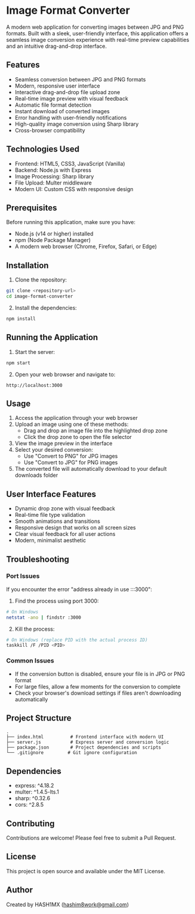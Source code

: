 # Image Format Converter

A modern web application for converting images between JPG and PNG formats. Built with a sleek, user-friendly interface, this application offers a seamless image conversion experience with real-time preview capabilities and an intuitive drag-and-drop interface.

## Features

- Seamless conversion between JPG and PNG formats
- Modern, responsive user interface
- Interactive drag-and-drop file upload zone
- Real-time image preview with visual feedback
- Automatic file format detection
- Instant download of converted images
- Error handling with user-friendly notifications
- High-quality image conversion using Sharp library
- Cross-browser compatibility

## Technologies Used

- Frontend: HTML5, CSS3, JavaScript (Vanilla)
- Backend: Node.js with Express
- Image Processing: Sharp library
- File Upload: Multer middleware
- Modern UI: Custom CSS with responsive design

## Prerequisites

Before running this application, make sure you have:
- Node.js (v14 or higher) installed
- npm (Node Package Manager)
- A modern web browser (Chrome, Firefox, Safari, or Edge)

## Installation

1. Clone the repository:
```bash
git clone <repository-url>
cd image-format-converter
```

2. Install the dependencies:
```bash
npm install
```

## Running the Application

1. Start the server:
```bash
npm start
```

2. Open your web browser and navigate to:
```
http://localhost:3000
```

## Usage

1. Access the application through your web browser
2. Upload an image using one of these methods:
   - Drag and drop an image file into the highlighted drop zone
   - Click the drop zone to open the file selector
3. View the image preview in the interface
4. Select your desired conversion:
   - Use "Convert to PNG" for JPG images
   - Use "Convert to JPG" for PNG images
5. The converted file will automatically download to your default downloads folder

## User Interface Features

- Dynamic drop zone with visual feedback
- Real-time file type validation
- Smooth animations and transitions
- Responsive design that works on all screen sizes
- Clear visual feedback for all user actions
- Modern, minimalist aesthetic

## Troubleshooting

### Port Issues
If you encounter the error "address already in use :::3000":
1. Find the process using port 3000:
```bash
# On Windows
netstat -ano | findstr :3000
```
2. Kill the process:
```bash
# On Windows (replace PID with the actual process ID)
taskkill /F /PID <PID>
```

### Common Issues
- If the conversion button is disabled, ensure your file is in JPG or PNG format
- For large files, allow a few moments for the conversion to complete
- Check your browser's download settings if files aren't downloading automatically

## Project Structure

```
.
├── index.html          # Frontend interface with modern UI
├── server.js           # Express server and conversion logic
├── package.json        # Project dependencies and scripts
└── .gitignore         # Git ignore configuration
```

## Dependencies

- express: ^4.18.2
- multer: ^1.4.5-lts.1
- sharp: ^0.32.6
- cors: ^2.8.5

## Contributing

Contributions are welcome! Please feel free to submit a Pull Request.

## License

This project is open source and available under the MIT License.

## Author

Created by HASH1MX (hashim8work@gmail.com) 